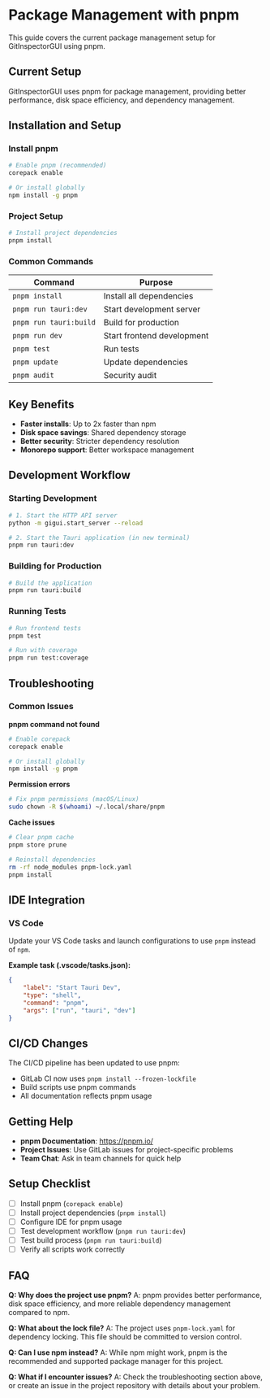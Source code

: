 # Package Management with pnpm

This guide covers the current package management setup for GitInspectorGUI using pnpm.

## Current Setup

GitInspectorGUI uses pnpm for package management, providing better performance, disk space efficiency, and dependency management.

## Installation and Setup

### Install pnpm

```bash
# Enable pnpm (recommended)
corepack enable

# Or install globally
npm install -g pnpm
```

### Project Setup

```bash
# Install project dependencies
pnpm install
```

### Common Commands

| Command | Purpose |
|---------|---------|
| `pnpm install` | Install all dependencies |
| `pnpm run tauri:dev` | Start development server |
| `pnpm run tauri:build` | Build for production |
| `pnpm run dev` | Start frontend development |
| `pnpm test` | Run tests |
| `pnpm update` | Update dependencies |
| `pnpm audit` | Security audit |

## Key Benefits

- **Faster installs**: Up to 2x faster than npm
- **Disk space savings**: Shared dependency storage
- **Better security**: Stricter dependency resolution
- **Monorepo support**: Better workspace management

## Development Workflow

### Starting Development

```bash
# 1. Start the HTTP API server
python -m gigui.start_server --reload

# 2. Start the Tauri application (in new terminal)
pnpm run tauri:dev
```

### Building for Production

```bash
# Build the application
pnpm run tauri:build
```

### Running Tests

```bash
# Run frontend tests
pnpm test

# Run with coverage
pnpm run test:coverage
```

## Troubleshooting

### Common Issues

**pnpm command not found**
```bash
# Enable corepack
corepack enable

# Or install globally
npm install -g pnpm
```

**Permission errors**
```bash
# Fix pnpm permissions (macOS/Linux)
sudo chown -R $(whoami) ~/.local/share/pnpm
```

**Cache issues**
```bash
# Clear pnpm cache
pnpm store prune

# Reinstall dependencies
rm -rf node_modules pnpm-lock.yaml
pnpm install
```

## IDE Integration

### VS Code

Update your VS Code tasks and launch configurations to use `pnpm` instead of `npm`.

**Example task (.vscode/tasks.json):**
```json
{
    "label": "Start Tauri Dev",
    "type": "shell",
    "command": "pnpm",
    "args": ["run", "tauri", "dev"]
}
```

## CI/CD Changes

The CI/CD pipeline has been updated to use pnpm:
- GitLab CI now uses `pnpm install --frozen-lockfile`
- Build scripts use pnpm commands
- All documentation reflects pnpm usage

## Getting Help

- **pnpm Documentation**: https://pnpm.io/
- **Project Issues**: Use GitLab issues for project-specific problems
- **Team Chat**: Ask in team channels for quick help

## Setup Checklist

- [ ] Install pnpm (`corepack enable`)
- [ ] Install project dependencies (`pnpm install`)
- [ ] Configure IDE for pnpm usage
- [ ] Test development workflow (`pnpm run tauri:dev`)
- [ ] Test build process (`pnpm run tauri:build`)
- [ ] Verify all scripts work correctly

## FAQ

**Q: Why does the project use pnpm?**
A: pnpm provides better performance, disk space efficiency, and more reliable dependency management compared to npm.

**Q: What about the lock file?**
A: The project uses `pnpm-lock.yaml` for dependency locking. This file should be committed to version control.

**Q: Can I use npm instead?**
A: While npm might work, pnpm is the recommended and supported package manager for this project.

**Q: What if I encounter issues?**
A: Check the troubleshooting section above, or create an issue in the project repository with details about your problem.